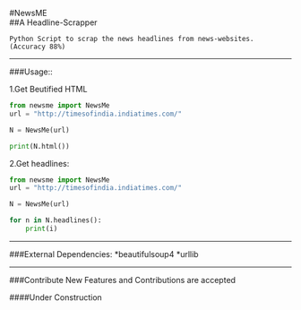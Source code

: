 #NewsME  
##A Headline-Scrapper

`Python Script to scrap the news headlines from news-websites. (Accuracy 88%)`

***
###Usage::

1.Get Beutified HTML
```python
from newsme import NewsMe
url = "http://timesofindia.indiatimes.com/"

N = NewsMe(url)

print(N.html())

```

2.Get headlines:
```python
from newsme import NewsMe
url = "http://timesofindia.indiatimes.com/"

N = NewsMe(url)

for n in N.headlines():
	print(i)

```
***
###External Dependencies:
*beautifulsoup4
*urllib

***
###Contribute
New Features and Contributions are accepted

####Under Construction
